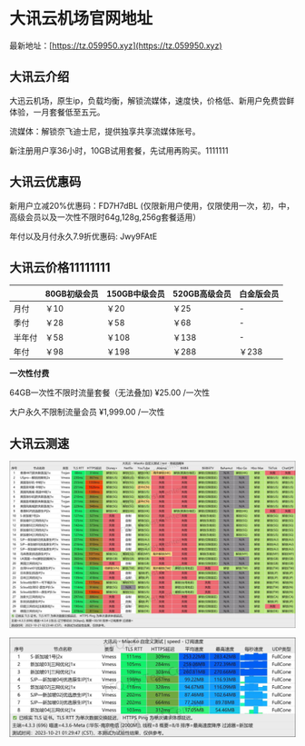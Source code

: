 # 大讯云机场官网地址

最新地址：[https://tz.059950.xyz](https://tz.059950.xyz)

## 大讯云介绍

大迅云机场，原生ip，负载均衡，解锁流媒体，速度快，价格低、新用户免费尝鲜体验，一月套餐低至五元。

流媒体：解锁奈飞迪士尼，提供独享共享流媒体账号。

新注册用户享36小时，10GB试用套餐，先试用再购买。1111111

## 大讯云优惠码

新用户立减20%优惠码：FD7H7dBL (仅限新用户使用，仅限使用一次，初，中，高级会员以及一次性不限时64g,128g,256g套餐适用）

年付以及月付永久7.9折优惠码: Jwy9FAtE

## 大讯云价格11111111

||80GB初级会员|150GB中级会员|520GB高级会员|白金版会员|
|----|----|----|----|----|
|月付|￥10|￥20|￥25|-|
|季付|￥28|￥58|￥68|-|
|半年付|￥58|￥108|￥138|-|
|年付|￥98|￥198|￥288|￥238|

**一次性付费**

64GB一次性不限时流量套餐（无法叠加) ¥25.00 /一次性

大户永久不限制流量会员 ¥1,999.00 /一次性

## 大讯云测速

![img](https://raw.githubusercontent.com/winston779/daxun/main/2023-11-16%2009.02.24.jpg)

![img](https://raw.githubusercontent.com/winston779/daxun/main/2023-11-16%2009.02.44.jpg)


